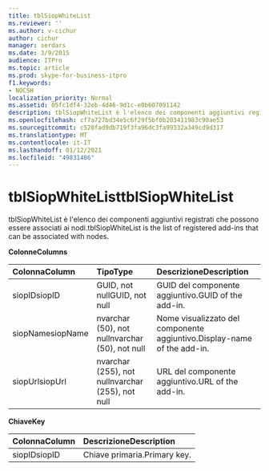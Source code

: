 ```yaml
---
title: tblSiopWhiteList
ms.reviewer: ''
ms.author: v-cichur
author: cichur
manager: serdars
ms.date: 3/9/2015
audience: ITPro
ms.topic: article
ms.prod: skype-for-business-itpro
f1.keywords:
- NOCSH
localization_priority: Normal
ms.assetid: 05fc1df4-32eb-4d46-9d1c-e0b607091142
description: tblSiopWhiteList è l'elenco dei componenti aggiuntivi registrati che possono essere associati ai nodi.
ms.openlocfilehash: cf7a727bd34e5c6f29f5bf0b203411983c90ae53
ms.sourcegitcommit: c528fad9db719f3fa96dc3fa99332a349cd9d317
ms.translationtype: MT
ms.contentlocale: it-IT
ms.lasthandoff: 01/12/2021
ms.locfileid: "49831486"
---
```

# <a name="tblsiopwhitelist"></a><span data-ttu-id="19291-103">tblSiopWhiteList</span><span class="sxs-lookup"><span data-stu-id="19291-103">tblSiopWhiteList</span></span>
 
<span data-ttu-id="19291-104">tblSiopWhiteList è l'elenco dei componenti aggiuntivi registrati che possono essere associati ai nodi.</span><span class="sxs-lookup"><span data-stu-id="19291-104">tblSiopWhiteList is the list of registered add-ins that can be associated with nodes.</span></span>
  
<span data-ttu-id="19291-105">**Colonne**</span><span class="sxs-lookup"><span data-stu-id="19291-105">**Columns**</span></span>

|<span data-ttu-id="19291-106">**Colonna**</span><span class="sxs-lookup"><span data-stu-id="19291-106">**Column**</span></span>|<span data-ttu-id="19291-107">**Tipo**</span><span class="sxs-lookup"><span data-stu-id="19291-107">**Type**</span></span>|<span data-ttu-id="19291-108">**Descrizione**</span><span class="sxs-lookup"><span data-stu-id="19291-108">**Description**</span></span>|
|:-----|:-----|:-----|
|<span data-ttu-id="19291-109">siopID</span><span class="sxs-lookup"><span data-stu-id="19291-109">siopID</span></span>  <br/> |<span data-ttu-id="19291-110">GUID, not null</span><span class="sxs-lookup"><span data-stu-id="19291-110">GUID, not null</span></span>  <br/> |<span data-ttu-id="19291-111">GUID del componente aggiuntivo.</span><span class="sxs-lookup"><span data-stu-id="19291-111">GUID of the add-in.</span></span>  <br/> |
|<span data-ttu-id="19291-112">siopName</span><span class="sxs-lookup"><span data-stu-id="19291-112">siopName</span></span>  <br/> |<span data-ttu-id="19291-113">nvarchar (50), not null</span><span class="sxs-lookup"><span data-stu-id="19291-113">nvarchar (50), not null</span></span>  <br/> |<span data-ttu-id="19291-114">Nome visualizzato del componente aggiuntivo.</span><span class="sxs-lookup"><span data-stu-id="19291-114">Display-name of the add-in.</span></span>  <br/> |
|<span data-ttu-id="19291-115">siopUrl</span><span class="sxs-lookup"><span data-stu-id="19291-115">siopUrl</span></span>  <br/> |<span data-ttu-id="19291-116">nvarchar (255), not null</span><span class="sxs-lookup"><span data-stu-id="19291-116">nvarchar (255), not null</span></span>  <br/> |<span data-ttu-id="19291-117">URL del componente aggiuntivo.</span><span class="sxs-lookup"><span data-stu-id="19291-117">URL of the add-in.</span></span>  <br/> |
   
<span data-ttu-id="19291-118">**Chiave**</span><span class="sxs-lookup"><span data-stu-id="19291-118">**Key**</span></span>

|<span data-ttu-id="19291-119">**Colonna**</span><span class="sxs-lookup"><span data-stu-id="19291-119">**Column**</span></span>|<span data-ttu-id="19291-120">**Descrizione**</span><span class="sxs-lookup"><span data-stu-id="19291-120">**Description**</span></span>|
|:-----|:-----|
|<span data-ttu-id="19291-121">siopID</span><span class="sxs-lookup"><span data-stu-id="19291-121">siopID</span></span>  <br/> |<span data-ttu-id="19291-122">Chiave primaria.</span><span class="sxs-lookup"><span data-stu-id="19291-122">Primary key.</span></span>  <br/> |
   

